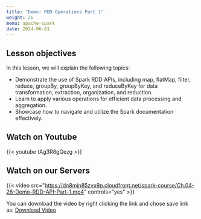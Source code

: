 ```yaml
---
title: "Demo: RDD Operations Part 1"
weight: 26
menu: apache-spark
date: 2024-06-01
---
```


## Lesson objectives

In this lesson, we will explain the following topics:
- Demonstrate the use of Spark RDD APIs, including map, flatMap, filter, reduce, groupBy, groupByKey, and reduceByKey for data transformation, extraction, organization, and reduction.
- Learn to apply various operations for efficient data processing and aggregation.
- Showcase how to navigate and utilize the Spark documentation effectively.

## Watch on Youtube

{{< youtube tAg3R8gQezg >}}

## Watch on our Servers

{{< video src="https://dn8min85zvx9p.cloudfront.net/spark-course/Ch.04-26-Demo-RDD-API-Part-1.mp4" controls="yes" >}}

You can download the video by right clicking the link and chose save link as: [Download Video](https://dn8min85zvx9p.cloudfront.net/spark-course/Ch.04-26-Demo-RDD-API-Part-1.mp4)

